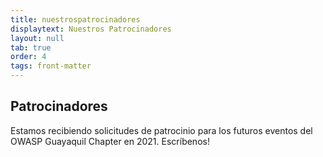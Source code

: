 ```yaml
---
title: nuestrospatrocinadores
displaytext: Nuestros Patrocinadores
layout: null
tab: true
order: 4
tags: front-matter
---
```


## Patrocinadores

Estamos recibiendo solicitudes de patrocinio para los futuros eventos del OWASP Guayaquil Chapter en 2021. Escríbenos!
